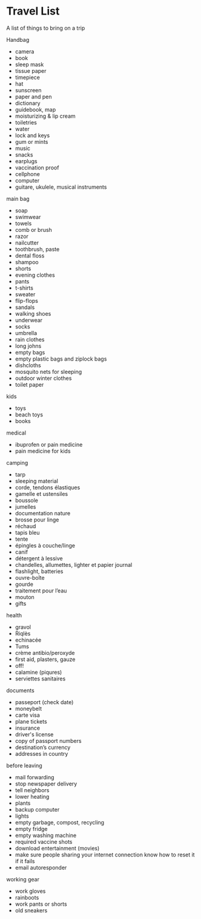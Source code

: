 Travel List
===========

A list of things to bring on a trip

Handbag

 * camera
 * book
 * sleep mask
 * tissue paper
 * timepiece
 * hat
 * sunscreen
 * paper and pen
 * dictionary
 * guidebook, map
 * moisturizing & lip cream
 * toiletries
 * water
 * lock and keys
 * gum or mints
 * music
 * snacks
 * earplugs
 * vaccination proof
 * cellphone
 * computer
 * guitare, ukulele, musical instruments

main bag

 * soap
 * swimwear
 * towels
 * comb or brush
 * razor
 * nailcutter
 * toothbrush, paste
 * dental floss
 * shampoo
 * shorts
 * evening clothes
 * pants
 * t-shirts
 * sweater
 * flip-flops
 * sandals
 * walking shoes
 * underwear
 * socks
 * umbrella
 * rain clothes
 * long johns
 * empty bags
 * empty plastic bags and ziplock bags
 * dishcloths
 * mosquito nets for sleeping
 * outdoor winter clothes
 * toilet paper

kids

 * toys
 * beach toys
 * books

medical

 * ibuprofen or pain medicine
 * pain medicine for kids

camping

 * tarp
 * sleeping material
 * corde, tendons élastiques
 * gamelle et ustensiles
 * boussole
 * jumelles
 * documentation nature
 * brosse pour linge
 * réchaud
 * tapis bleu
 * tente
 * épingles à couche/linge
 * canif
 * détergent à lessive
 * chandelles, allumettes, lighter et papier journal
 * flashlight, batteries
 * ouvre-boîte 
 * gourde
 * traitement pour l’eau
 * mouton
 * gifts

health

 * gravol
 * Riqlès 
 * echinacée
 * Tums
 * crème antibio/peroxyde
 * first aid, plasters, gauze
 * off!
 * calamine (piqures)
 * serviettes sanitaires

documents

 * passeport (check date)
 * moneybelt
 * carte visa
 * plane tickets
 * insurance
 * driver's license
 * copy of passport numbers
 * destination’s currency
 * addresses in country

before leaving

 * mail forwarding
 * stop newspaper delivery
 * tell neighbors
 * lower heating
 * plants
 * backup computer
 * lights
 * empty garbage, compost, recycling
 * empty fridge
 * empty washing machine
 * required vaccine shots
 * download entertainment (movies)
 * make sure people sharing your internet connection know how to reset it if it fails
 * email autoresponder

working gear

 * work gloves
 * rainboots
 * work pants or shorts
 * old sneakers
